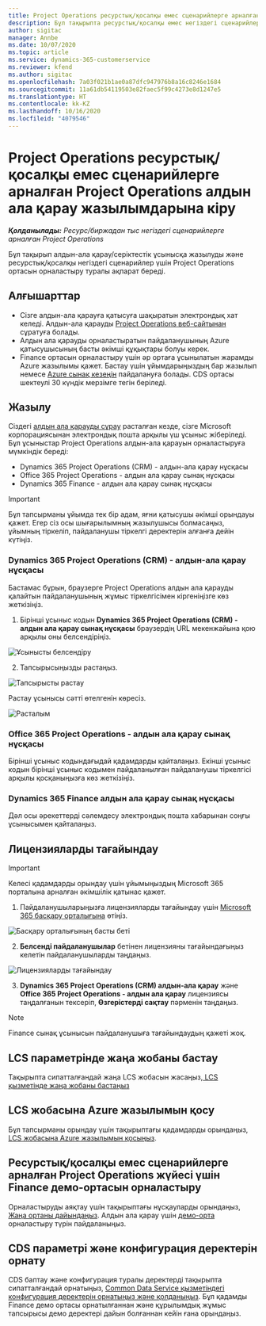 ```yaml
---
title: Project Operations ресурстық/қосалқы емес сценарийлерге арналған Project Operations алдын ала қарау жазылымдарына кіру
description: Бұл тақырыпта ресурстық/қосалқы емес негіздегі сценарийлер үшін Project Operations жүйесіне жазылу және орналастыру туралы ақпарат берілген.
author: sigitac
manager: Annbe
ms.date: 10/07/2020
ms.topic: article
ms.service: dynamics-365-customerservice
ms.reviewer: kfend
ms.author: sigitac
ms.openlocfilehash: 7a03f021b1ae0a87dfc947976b8a16c8246e1684
ms.sourcegitcommit: 11a61db54119503e82faec5f99c4273e8d1247e5
ms.translationtype: HT
ms.contentlocale: kk-KZ
ms.lasthandoff: 10/16/2020
ms.locfileid: "4079546"
---
```

# <a name="sign-up-for-project-operations-preview-subscriptions-for-resource-non-stocked-scenarios"></a>Project Operations ресурстық/қосалқы емес сценарийлерге арналған Project Operations алдын ала қарау жазылымдарына кіру

_**Қолданылады:** Ресурс/биржадан тыс негіздегі сценарийлерге арналған Project Operations_

Бұл тақырып алдын-ала қарау/серіктестік ұсынысқа жазылуды және ресурстық/қосалқы негіздегі сценарийлер үшін Project Operations ортасын орналастыру туралы ақпарат береді.

## <a name="prerequisites"></a>Алғышарттар

- Сізге алдын-ала қарауға қатысуға шақыратын электрондық хат келеді. Алдын-ала қарауды [Project Operations веб-сайтынан](https://dynamics.microsoft.com/en-us/project-operations/overview/) сұратуға болады.
- Алдын ала қарауды орналастыратын пайдаланушының Azure қатысушысының басты әкімші құқықтары болуы керек.
- Finance ортасын орналастыру үшін әр ортаға ұсынылатын жарамды Azure жазылымы қажет. Бастау үшін ұйымдарыңыздың бар жазылып немесе [Azure сынақ кезеңін](https://azure.microsoft.com/en-us/free/) пайдалануға болады. CDS ортасы шектеулі 30 күндік мерзімге тегін беріледі.

## <a name="subscribe"></a>Жазылу

Сіздегі [алдын ала қарауды сұрау](https://forms.office.com/FormsPro/Pages/ResponsePage.aspx?id=v4j5cvGGr0GRqy180BHbR56j8lZs0FdAvwT75_WNFyxUMkRDV1NYQU5TNjE2VjhKOVBUNVg2R0s1NC4u) расталған кезде, сізге Microsoft корпорациясынан электрондық пошта арқылы үш ұсыныс жіберіледі. Бұл ұсыныстар Project Operations алдын-ала қарауын орналастыруға мүмкіндік береді:

- Dynamics 365 Project Operations (CRM) - алдын-ала қарау нұсқасы
- Office 365 Project Operations - алдын ала қарау сынақ нұсқасы
- Dynamics 365 Finance - алдын ала қарау сынақ нұсқасы

> [!IMPORTANT]
> Бұл тапсырманы ұйымда тек бір адам, яғни қатысушы әкімші орындауы қажет. Егер сіз осы шығарылымның жазылушысы болмасаңыз, ұйымның тіркеліп, пайдаланушы тіркелгі деректерін алғанға дейін күтіңіз.

### <a name="dynamics-365-project-operations-crm---preview-trial"></a>Dynamics 365 Project Operations (CRM) - алдын-ала қарау нұсқасы 

Бастамас бұрын, браузерге Project Operations алдын ала қарауды қалайтын пайдаланушының жұмыс тіркелгісімен кіргеніңізге көз жеткізіңіз.

1. Бірінші ұсыныс кодын **Dynamics 365 Project Operations (CRM) - алдын ала қарау сынақ нұсқасы** браузердің URL мекенжайына қою арқылы оны белсендіріңіз.

![Ұсынысты белсендіру](./media/16RedeemFirstOfferNew.png)

2. Тапсырысыңызды растаңыз.

![Тапсырысты растау](./media/17ConfirmOrderNew.png)

Растау ұсынысы сәтті өтелгенін көресіз.

![Расталым](./media/18OrderConfirmationNew.png)

### <a name="office-365-project-operations---preview-trial"></a>Office 365 Project Operations - алдын ала қарау сынақ нұсқасы

Бірінші ұсыныс кодындағыдай қадамдарды қайталаңыз. Екінші ұсыныс кодын бірінші ұсыныс кодымен пайдаланылған пайдаланушы тіркелгісі арқылы қосқаныңызға көз жеткізіңіз.

### <a name="dynamics-365-finance-preview-trial"></a>Dynamics 365 Finance алдын ала қарау сынақ нұсқасы

Дәл осы әрекеттерді сәлемдесу электрондық пошта хабарынан соңғы ұсынысымен қайталаңыз.

## <a name="assign-licenses"></a>Лицензияларды тағайындау

> [!IMPORTANT]
> Келесі қадамдарды орындау үшін ұйымыңыздың Microsoft 365 порталына арналған әкімшілік қатынас қажет.

1. Пайдаланушыларыңызға лицензияларды тағайындау үшін [Microsoft 365 басқару орталығына](https://portal.office.com/) өтіңіз.

![Басқару орталығының басты беті](./media/14AdminPortal.png)

2. **Белсенді пайдаланушылар** бетінен лицензияны тағайындағыңыз келетін пайдаланушыларды таңдаңыз.

![Лицензияларды тағайындау](./media/15AssignLicenses.png)

3. **Dynamics 365 Project Operations (CRM) алдын-ала қарау** және **Office 365 Project Operations - алдын ала қарау** лицензиясы таңдалғанын тексеріп, **Өзгерістерді сақтау** пәрменін таңдаңыз.

> [!NOTE]
> Finance сынақ ұсынысын пайдаланушыға тағайындаудың қажеті жоқ.

## <a name="start-a-new-project-in-lcs"></a>LCS параметрінде жаңа жобаны бастау

Тақырыпта сипатталғандай жаңа LCS жобасын жасаңыз,[ LCS қызметінде жаңа жобаны бастаңыз](create-lcs-project.md)

## <a name="add-an-azure-subscription-to-an-lcs-project"></a>LCS жобасына Azure жазылымын қосу

Бұл тапсырманы орындау үшін тақырыптағы қадамдарды орындаңыз, [LCS жобасына Azure жазылымын қосыңыз](resource-add-azure-subscription-lcs-project.md).

## <a name="deploy-finance-demo-environment-with-project-operations-for-resourcenon-stocked-scenarios"></a>Ресурстық/қосалқы емес сценарийлерге арналған Project Operations жүйесі үшін Finance демо-ортасын орналастыру

Орналастыруды аяқтау үшін тақырыптағы нұсқауларды орындаңыз, [Жаңа ортаны дайындаңыз](resource-provision-new-environment.md). Алдын ала қарау үшін [демо-орта](https://docs.microsoft.com/dynamics365/fin-ops-core/dev-itpro/deployment/deploy-demo-environment) орналастыру түрін пайдаланыңыз. 

## <a name="install-cds-setup-and-configuration-data"></a>CDS параметрі және конфигурация деректерін орнату

CDS баптау және конфигурация туралы деректерді тақырыпта сипатталғандай орнатыңыз, [Common Data Service қызметіндегі конфигурация деректерін орнатыңыз және қолданыңыз](resource-apply-pro-setup-config-data.md).
Бұл қадамды Finance демо ортасы орнатылғаннан және құрылымдық жұмыс тапсырысы демо деректері дайын болғаннан кейін ғана орындаңыз.

